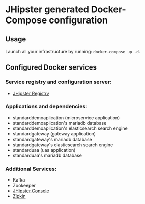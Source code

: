 # JHipster generated Docker-Compose configuration

## Usage

Launch all your infrastructure by running: `docker-compose up -d`.

## Configured Docker services

### Service registry and configuration server:

- [JHipster Registry](http://localhost:8761)

### Applications and dependencies:

- standarddemoaplication (microservice application)
- standarddemoaplication's mariadb database
- standarddemoaplication's elasticsearch search engine
- standardgateway (gateway application)
- standardgateway's mariadb database
- standardgateway's elasticsearch search engine
- standarduaa (uaa application)
- standarduaa's mariadb database

### Additional Services:

- Kafka
- Zookeeper
- [JHipster Console](http://localhost:5601)
- [Zipkin](http://localhost:9411)

